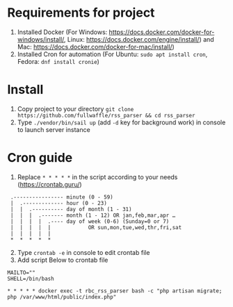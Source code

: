 # Requirements for project
1. Installed Docker (For Windows: https://docs.docker.com/docker-for-windows/install/, Linux: https://docs.docker.com/engine/install/) and Mac: https://docs.docker.com/docker-for-mac/install/)
2. Installed Cron for automation (For Ubuntu: `sudo apt install cron`, Fedora: `dnf install cronie`)
# Install
1. Copy project to your directory `git clone https://github.com/fullwaffle/rss_parser && cd rss_parser`
2. Type `./vendor/bin/sail up` (add `-d` key for background work)  in console to launch server instance
# Cron guide
1. Replace `* * * * *` in the script according to your needs (https://crontab.guru/)
```
 .---------------- minute (0 - 59)
 |  .------------- hour (0 - 23)
 |  |  .---------- day of month (1 - 31)
 |  |  |  .------- month (1 - 12) OR jan,feb,mar,apr …
 |  |  |  |  .---- day of week (0-6) (Sunday=0 or 7)
 |  |  |  |  |            OR sun,mon,tue,wed,thr,fri,sat
 |  |  |  |  |               
 *  *  *  *  *  
```
2. Type `crontab -e` in console to edit crontab file
3. Add script Below to crontab file
```
MAILTO=""
SHELL=/bin/bash

* * * * * docker exec -t rbc_rss_parser bash -c "php artisan migrate; php /var/www/html/public/index.php"
```
